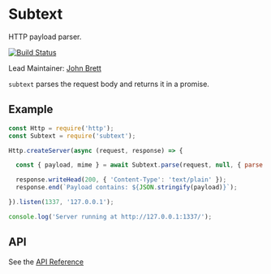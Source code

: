 # Subtext


HTTP payload parser.

[![Build Status](https://secure.travis-ci.org/hapijs/subtext.svg?branch=master)](http://travis-ci.org/hapijs/subtext)

Lead Maintainer: [John Brett](https://github.com/johnbrett)

`subtext` parses the request body and returns it in a promise.

## Example

```javascript
const Http = require('http');
const Subtext = require('subtext');

Http.createServer(async (request, response) => {

  const { payload, mime } = await Subtext.parse(request, null, { parse: true, output: 'data' });

  response.writeHead(200, { 'Content-Type': 'text/plain' });
  response.end(`Payload contains: ${JSON.stringify(payload)}`);

}).listen(1337, '127.0.0.1');

console.log('Server running at http://127.0.0.1:1337/');

```

## API

See the [API Reference](API.md)
